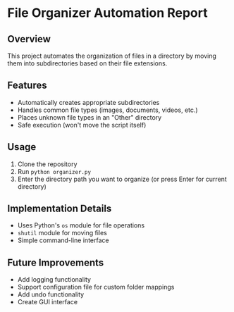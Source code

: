 # File Organizer Automation Report

## Overview
This project automates the organization of files in a directory by moving them into subdirectories based on their file extensions.

## Features
- Automatically creates appropriate subdirectories
- Handles common file types (images, documents, videos, etc.)
- Places unknown file types in an "Other" directory
- Safe execution (won't move the script itself)

## Usage
1. Clone the repository
2. Run `python organizer.py`
3. Enter the directory path you want to organize (or press Enter for current directory)

## Implementation Details
- Uses Python's `os` module for file operations
- `shutil` module for moving files
- Simple command-line interface

## Future Improvements
- Add logging functionality
- Support configuration file for custom folder mappings
- Add undo functionality
- Create GUI interface
